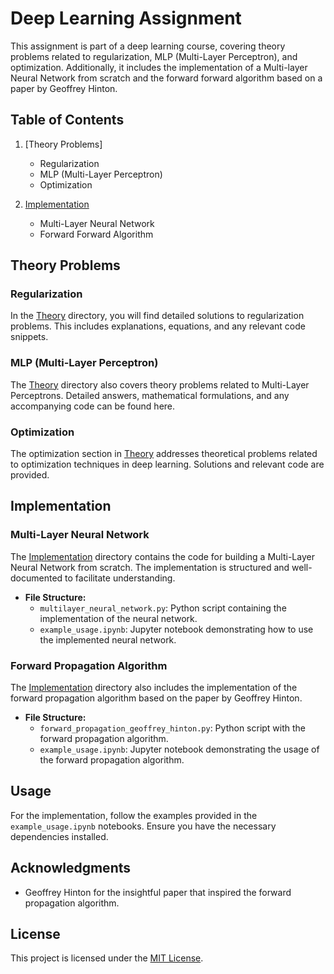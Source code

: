 # Deep Learning Assignment

This assignment is part of a deep learning course, covering theory problems related to regularization, MLP (Multi-Layer Perceptron), and optimization. Additionally, it includes the implementation of a Multi-layer Neural Network from scratch and the forward forward algorithm based on a paper by Geoffrey Hinton.

## Table of Contents

1. [Theory Problems]
   - Regularization
   - MLP (Multi-Layer Perceptron)
   - Optimization

2. [Implementation](#implementation)
   - Multi-Layer Neural Network
   - Forward Forward Algorithm

## Theory Problems

### Regularization

In the [Theory](/Theory) directory, you will find detailed solutions to regularization problems. This includes explanations, equations, and any relevant code snippets.

### MLP (Multi-Layer Perceptron)

The [Theory](/Theory) directory also covers theory problems related to Multi-Layer Perceptrons. Detailed answers, mathematical formulations, and any accompanying code can be found here.

### Optimization

The optimization section in [Theory](/Theory) addresses theoretical problems related to optimization techniques in deep learning. Solutions and relevant code are provided.

## Implementation

### Multi-Layer Neural Network

The [Implementation](/Implementation) directory contains the code for building a Multi-Layer Neural Network from scratch. The implementation is structured and well-documented to facilitate understanding.

- **File Structure:**
  - `multilayer_neural_network.py`: Python script containing the implementation of the neural network.
  - `example_usage.ipynb`: Jupyter notebook demonstrating how to use the implemented neural network.

### Forward Propagation Algorithm

The [Implementation](/Implementation) directory also includes the implementation of the forward propagation algorithm based on the paper by Geoffrey Hinton.

- **File Structure:**
  - `forward_propagation_geoffrey_hinton.py`: Python script with the forward propagation algorithm.
  - `example_usage.ipynb`: Jupyter notebook demonstrating the usage of the forward propagation algorithm.

## Usage

For the implementation, follow the examples provided in the `example_usage.ipynb` notebooks. Ensure you have the necessary dependencies installed.

## Acknowledgments

- Geoffrey Hinton for the insightful paper that inspired the forward propagation algorithm.

## License

This project is licensed under the [MIT License](/LICENSE).
